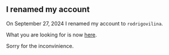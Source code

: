## I renamed my account

On September 27, 2024 I renamed my account to `rodrigovilina`.

What you are looking for is now [here](https://github.com/rodrigovilina).

Sorry for the inconvinience.
